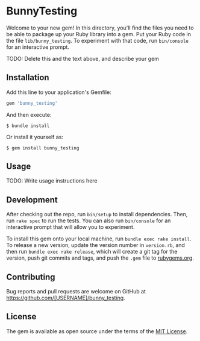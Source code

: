 # BunnyTesting

Welcome to your new gem! In this directory, you'll find the files you need to be able to package up your Ruby library into a gem. Put your Ruby code in the file `lib/bunny_testing`. To experiment with that code, run `bin/console` for an interactive prompt.

TODO: Delete this and the text above, and describe your gem

## Installation

Add this line to your application's Gemfile:

```ruby
gem 'bunny_testing'
```

And then execute:

    $ bundle install

Or install it yourself as:

    $ gem install bunny_testing

## Usage

TODO: Write usage instructions here

## Development

After checking out the repo, run `bin/setup` to install dependencies. Then, run `rake spec` to run the tests. You can also run `bin/console` for an interactive prompt that will allow you to experiment.

To install this gem onto your local machine, run `bundle exec rake install`. To release a new version, update the version number in `version.rb`, and then run `bundle exec rake release`, which will create a git tag for the version, push git commits and tags, and push the `.gem` file to [rubygems.org](https://rubygems.org).

## Contributing

Bug reports and pull requests are welcome on GitHub at https://github.com/[USERNAME]/bunny_testing.


## License

The gem is available as open source under the terms of the [MIT License](https://opensource.org/licenses/MIT).
